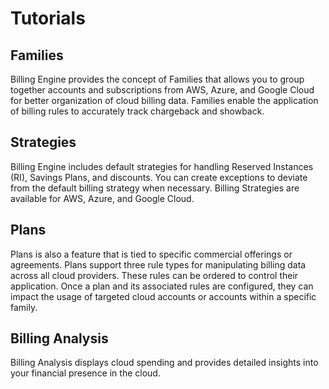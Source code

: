 # Tutorials

## Families

Billing Engine provides the concept of Families that allows you to group together accounts and subscriptions from AWS, Azure, and Google Cloud for better organization of cloud billing data. Families enable the application of billing rules to accurately track chargeback and showback.

## Strategies

Billing Engine includes default strategies for handling Reserved Instances (RI), Savings Plans, and discounts. You can create exceptions to deviate from the default billing strategy when necessary. Billing Strategies are available for AWS, Azure, and Google Cloud.

## Plans

Plans is also a feature that is tied to specific commercial offerings or agreements. Plans support three rule types for manipulating billing data across all cloud providers. These rules can be ordered to control their application. Once a plan and its associated rules are configured, they can impact the usage of targeted cloud accounts or accounts within a specific family.

## Billing Analysis

Billing Analysis displays cloud spending and provides detailed insights into your financial presence in the cloud.
